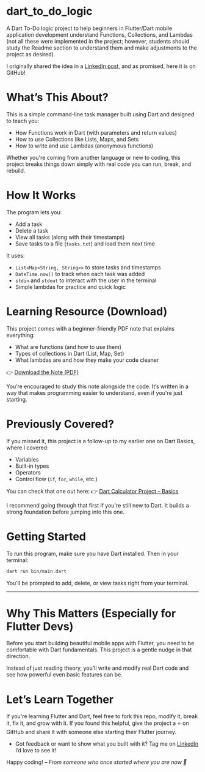 # dart_to_do_logic
A Dart To-Do logic project to help beginners in Flutter/Dart mobile application development understand Functions, Collections, and Lambdas (not all these were implemented in the project; however, students should study the Readme section to understand them and make adjustments to the project as desired).

I originally shared the idea in a [LinkedIn post](https://www.linkedin.com/posts/felix-joshua-benson-2a9547146_flutter-dart-mobiledevelopment-activity-7346190926148481025-1oBz?utm_source=social_share_send&utm_medium=member_desktop_web&rcm=ACoAACNR0OEBiTIBhYPuI9nflPuns8mSUY7OzI8), and as promised, here it is on GitHub!

# What’s This About?

This is a simple command-line task manager built using Dart and designed to teach you:

* How Functions work in Dart (with parameters and return values)
* How to use Collections like Lists, Maps, and Sets
* How to write and use Lambdas (anonymous functions)

Whether you're coming from another language or new to coding, this project breaks things down simply with real code you can run, break, and rebuild.

# How It Works

The program lets you:

*  Add a task
*  Delete a task
*  View all tasks (along with their timestamps)
*  Save tasks to a file (`tasks.txt`) and load them next time

It uses:

* `List<Map<String, String>>` to store tasks and timestamps
* `DateTime.now()` to track when each task was added
* `stdin` and `stdout` to interact with the user in the terminal
* Simple lambdas for practice and quick logic

# Learning Resource (Download)

This project comes with a beginner-friendly PDF note that explains everything:

* What are functions (and how to use them)
* Types of collections in Dart (List, Map, Set)
* What lambdas are and how they make your code cleaner

👉 [Download the Note (PDF)](/dart_course_part2.pdf)

You’re encouraged to study this note alongside the code. It’s written in a way that makes programming easier to understand, even if you're just starting.

# Previously Covered?

If you missed it, this project is a follow-up to my earlier one on Dart Basics, where I covered:

* Variables
* Built-in types
* Operators
* Control flow (`if`, `for`, `while`, etc.)

You can check that one out here:
👉 [Dart Calculator Project – Basics](https://github.com/felixjoshuabenson/dart-calculator)

I recommend going through that first if you're still new to Dart. It builds a strong foundation before jumping into this one.

# Getting Started

To run this program, make sure you have Dart installed.
Then in your terminal:

```bash
dart run bin/main.dart
```

You'll be prompted to add, delete, or view tasks right from your terminal.

---

# Why This Matters (Especially for Flutter Devs)

Before you start building beautiful mobile apps with Flutter, you need to be comfortable with Dart fundamentals. This project is a gentle nudge in that direction.

Instead of just reading theory, you’ll write and modify real Dart code and see how powerful even basic features can be.


# Let’s Learn Together

If you're learning Flutter and Dart, feel free to fork this repo, modify it, break it, fix it, and grow with it. If you found this helpful, give the project a ⭐ on GitHub and share it with someone else starting their Flutter journey.

* Got feedback or want to show what you built with it? Tag me on [LinkedIn](https://linkedin.com/in/felix-joshua-benson-2a9547146/)  I’d love to see it!

Happy coding!
*– From someone who once started where you are now 💙*
